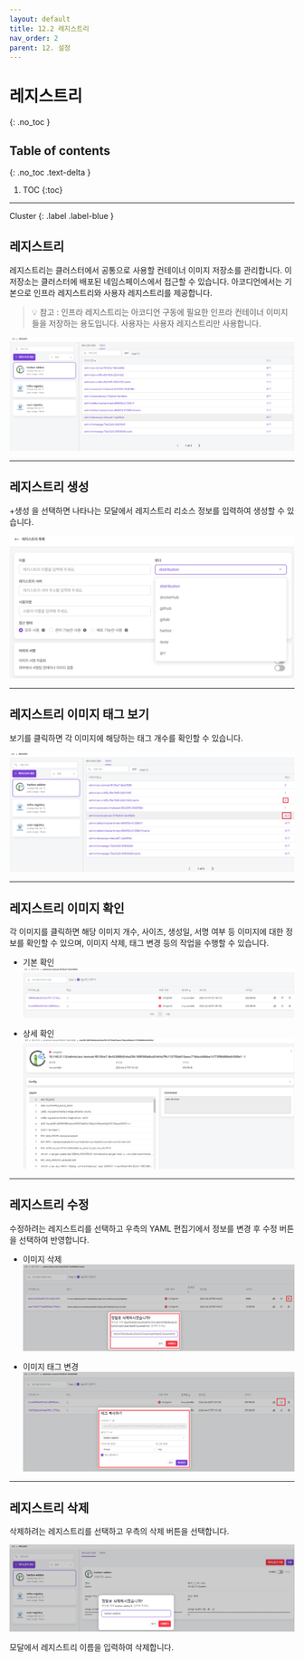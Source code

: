```yaml
---
layout: default
title: 12.2 레지스트리
nav_order: 2
parent: 12. 설정
---
```


# 레지스트리
{: .no_toc }

## Table of contents
{: .no_toc .text-delta }

1. TOC
{:toc}

---

<div class="code-example" markdown="1">
Cluster
{: .label .label-blue }
</div>

## 레지스트리

레지스트리는 클러스터에서 공통으로 사용할 컨테이너 이미지 저장소를 관리합니다. 이 저장소는 클러스터에 배포된 네임스페이스에서 접근할 수 있습니다. 아코디언에서는 기본으로 인프라 레지스트리와 사용자 레지스트리를 제공합니다.

> 💡 참고 : 인프라 레지스트리는 아코디언 구동에 필요한 인프라 컨테이너 이미지들을 저장하는 용도입니다. 사용자는 사용자 레지스트리만 사용합니다.

![registry-list.png](/assets/images/setting/registry-list.png)

---

## 레지스트리 생성

+생성 을 선택하면 나타나는 모달에서 레지스트리 리소스 정보를 입력하여 생성할 수 있습니다.

![registry-create.png](/assets/images/setting/registry-create.png)

---

## 레지스트리 이미지 태그 보기

보기를 클릭하면 각 이미지에 해당하는 태그 개수를 확인할 수 있습니다.

![registry-tag-info.png](/assets/images/setting/registry-tag-info.png)

---

## 레지스트리 이미지 확인

각 이미지를 클릭하면 해당 이미지 개수, 사이즈, 생성일, 서명 여부 등 이미지에 대한 정보를 확인할 수 있으며,
이미지 삭제, 태그 변경 등의 작업을 수행할 수 있습니다.

- 기본 확인
![registry-image-info.png](/assets/images/setting/registry-image-info.png)

- 상세 확인
![registry-image-info-detail.png](/assets/images/setting/registry-image-info-detail.png)


---
## 레지스트리 수정

수정하려는 레지스트리를 선택하고 우측의 YAML 편집기에서 정보를 변경 후 수정 버튼을 선택하여 반영합니다.

- 이미지 삭제
![registry-remove-image.png](/assets/images/setting/registry-remove-image.png)

- 이미지 태그 변경
![registry-change-image-tag.png](/assets/images/setting/registry-change-image-tag.png)

---
## 레지스트리 삭제

삭제하려는 레지스트리를 선택하고 우측의 삭제 버튼을 선택합니다.

![registry-delete.png](/assets/images/setting/registry-delete.png)

모달에서 레지스트리 이름을 입력하여 삭제합니다.